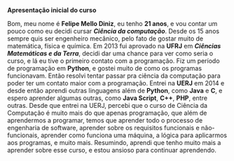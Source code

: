**Apresentação inicial do curso**

Bom, meu nome é **Felipe Mello Diniz**, eu tenho **21 anos**, e vou contar um pouco como eu decidi cursar ***Ciência da computação***.
Desde os 15 anos sempre quis ser engenheiro mecânico, pelo fato de gostar muito de matemática, física e química. Em 2013 fui aprovado na **UFRJ** em ***Ciências Matemáticas e da Terra***, decidi dar uma chance para ver como seria o curso, e lá eu tive o primeiro contato com a programação. Fiz um período de programação em **Python**, e gostei muito de como os programas funcionavam. 
Então resolvi tentar passar pra ciência da computação para poder ter um contato maior com a programação. Entrei na **UERJ** em 2014 e desde então aprendi outras linguagens além de **Python**, como **Java** e **C**, e espero aprender algumas outras, como **Java Script**, **C++**, **PHP**, entre outras.
Desde que entrei na UERJ, percebi que o curso de Ciência da Computação é muito mais do que apenas programação, que além de aprendermos a programar, temos que aprender todo o processo de engenharia de software, aprender sobre os requisitos funcionais e não-funcionais, aprender como funciona uma máquina, a lógica para aplicarmos aos programas, e muito mais. Resumindo, aprendi que tenho muito mais a aprender sobre esse curso, e estou ansioso para continuar aprendendo.
